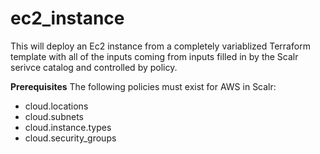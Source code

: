 # ec2_instance

This will deploy an Ec2 instance from a completely variablized Terraform template with all of the inputs coming from inputs filled in by the Scalr serivce catalog and controlled by policy.

**Prerequisites**
The following policies must exist for AWS in Scalr:

- cloud.locations
- cloud.subnets
- cloud.instance.types
- cloud.security_groups
